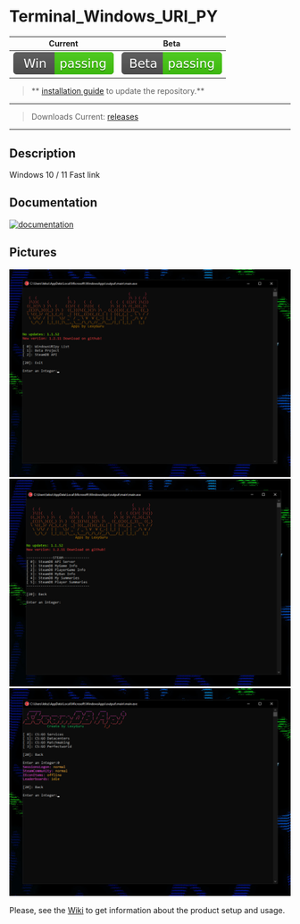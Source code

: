 # Terminal_Windows_URI_PY


| Current | Beta |
| ------- |------|
| [![Current Build](https://github.com/LexyGuru/Terminal_Windows_URI_PY/blob/main/SVG_DIR/platform.svg)](https://github.com/LexyGuru/Terminal_Windows_URI_PY) | [![Bata Build](https://github.com/LexyGuru/Terminal_Windows_URI_PY/blob/main/SVG_DIR/beta.svg)](https://github.com/LexyGuru/Terminal_Windows_URI_PY/tree/beta) |

> ** [installation guide](https://github.com/LexyGuru/Terminal_Windows_URI_PY/wiki/Install) to update the repository.**
 
***

> Downloads Current: [releases](https://github.com/LexyGuru/Terminal_Windows_URI_PY/releases)


***

## Description

Windows 10 / 11 Fast link


## Documentation
[![documentation](https://img.shields.io/badge/documentation-wiki-blue.svg)](https://github.com/LexyGuru/Terminal_Windows_URI_PY/wiki)

## Pictures

[![pic](https://raw.githubusercontent.com/LexyGuru/Terminal_Windows_URI_PY/beta/SVG_DIR/1.png )](https://raw.githubusercontent.com/LexyGuru/Terminal_Windows_URI_PY/beta/SVG_DIR/1.png)
[![pic](https://raw.githubusercontent.com/LexyGuru/Terminal_Windows_URI_PY/beta/SVG_DIR/1_2.png)](https://raw.githubusercontent.com/LexyGuru/Terminal_Windows_URI_PY/beta/SVG_DIR/1_2.png)
[![pic](https://raw.githubusercontent.com/LexyGuru/Terminal_Windows_URI_PY/beta/SVG_DIR/2.png)](https://raw.githubusercontent.com/LexyGuru/Terminal_Windows_URI_PY/beta/SVG_DIR/2.png)

Please, see the [Wiki](https://github.com/LexyGuru/Terminal_Windows_URI_PY/wiki) to get information about the product setup and usage.

<span style="color: green">  </span>


